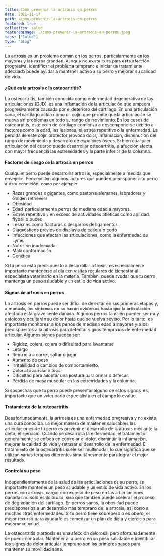 ```yaml
---
title: Cómo prevenir la artrosis en perros
date: 2021-11-17
path: /como-prevenir-la-artrosis-en-perros
featured: true
collection: salud
featuredImage: ./como-prevenir-la-artrosis-en-perros.jpeg
tags: ["Salud"]
type: "blog"
---
```


La artrosis es un problema común en los perros, particularmente en los mayores y las razas grandes. Aunque no existe cura para esta afección progresiva, identificar el problema temprano e iniciar un tratamiento adecuado puede ayudar a mantener activo a su perro y mejorar su calidad de vida.

#### ¿Qué es la artrosis o la osteoartritis?
La osteoartritis, también conocida como enfermedad degenerativa de las articulaciones (DJD), es una inflamación de la articulación que empeora progresivamente causada por el deterioro del cartílago. En una articulación sana, el cartílago actúa como un cojín que permite que la articulación se mueva sin problemas en todo su rango de movimiento. En los casos de osteoartritis, este cojín de cartílago comienza a descomponerse debido a factores como la edad, las lesiones, el estrés repetitivo o la enfermedad. La pérdida de este cojín protector provoca dolor, inflamación, disminución del rango de movimiento y desarrollo de espolones óseos. Si bien cualquier articulación del cuerpo puede desarrollar osteoartritis, la afección afecta con mayor frecuencia las extremidades y la parte inferior de la columna.

#### Factores de riesgo de la artrosis en perros
Cualquier perro puede desarrollar artrosis, especialmente a medida que envejece. Pero existen algunos factores que pueden predisponer a tu perro a esta condición, como por ejemplo:

- Razas grandes o gigantes, como pastores alemanes, labradores y Golden retrievers
- Obesidad
- Edad, particularmente perros de mediana edad a mayores.
- Estrés repetitivo y en exceso de actividades atléticas como agilidad, flyball o buceo
- Lesiones como fracturas o desgarros de ligamentos.
- Diagnósticos previos de displasia de cadera o codo
- Infecciones que afectan las articulaciones, como la enfermedad de Lyme.
- Nutrición inadecuada
- Mala conformación
- Genética

Si tu perro está predispuesto a desarrollar artrosis, es especialmente importante mantenerse al día con visitas regulares de bienestar al especialista veterinario en la materia. También, puede ayudar que tu perro mantenga un peso saludable y un estilo de vida activo.


#### Signos de artrosis en perros
La artrosis en perros puede ser difícil de detectar en sus primeras etapas y, a menudo, los síntomas no se hacen evidentes hasta que la articulación afectada está gravemente dañada. Algunos perros también pueden ser muy estoicos y ocultarán su dolor hasta que se vuelva severo. Por lo tanto, es importante monitorear a los perros de mediana edad a mayores y a los predispuestos a la artrosis para detectar signos tempranos de enfermedad articular. Algunos signos pueden ser:

- Rigidez, cojera, cojera o dificultad para levantarse
- Letargo
- Renuncia a correr, saltar o jugar
- Aumento de peso
- Irritabilidad o cambios de comportamiento.
- Dolor al acariciar o tocar
- Dificultad para adoptar una postura para orinar o defecar.
- Pérdida de masa muscular en las extremidades y la columna.

Si sospechas que tu perro puede presentar alguno de estos signos, es importante que un veterinario especialista en el campo lo evalúe. 


#### Tratamiento de la osteoartritis
Desafortunadamente, la artrosis es una enfermedad progresiva y no existe una cura conocida. La mejor manera de mantener saludables las articulaciones de tu perro es prevenir el desarrollo de la atrosis mediante la dieta, el ejercicio. Cuando se desarrolla la enfermedad, el tratamiento generalmente se enfoca en controlar el dolor, disminuir la inflamación, mejorar la calidad de vida y retrasar el desarrollo de la enfermedad. El tratamiento de la osteoartritis suele ser multimodal, lo que significa que se utilizan varias terapias diferentes simultáneamente para lograr el mejor resultado.

#### Controla su peso
Independientemente de la salud de las articulaciones de su perro, es importante mantener un peso saludable y un estilo de vida activo. En los perros con artrosis, cargar con exceso de peso en las articulaciones dañadas no solo es doloroso, sino que también puede acelerar el proceso de degradación del cartílago. En perros sanos, la obesidad puede predisponerlos a un desarrollo más temprano de la artrosis, así como a muchas otras enfermedades. Si tu perro tiene sobrepeso o es obeso, el mejor recurso para ayudarlo es comenzar un plan de dieta y ejercicio para mejorar su salud.

La osteoartritis o artrosis es una afección dolorosa, pero afortunadamente se puede controlar. Mantener a tu perro en un peso saludable e identificar los signos de dolor articular temprano son los primeros pasos para mantener su movilidad sana. 


